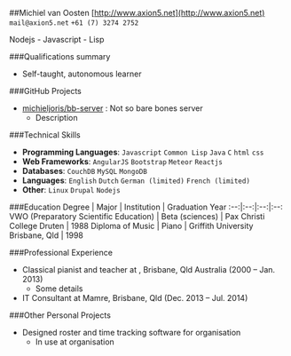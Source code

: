 ##Michiel van Oosten
[http://www.axion5.net](http://www.axion5.net) `mail@axion5.net` `+61 (7) 3274 2752`

Nodejs - Javascript - Lisp

###Qualifications summary
* Self-taught, autonomous learner

###GitHub Projects
* [michieljoris/bb-server](http://github.com/michieljoris/bb-server) : Not so bare bones server
    - Description

###Technical Skills
* **Programming Languages**: `Javascript` `Common Lisp` `Java` `C` `html` `css` 
* **Web Frameworks**: `AngularJS` `Bootstrap` `Meteor` `Reactjs` 
* **Databases**: `CouchDB` `MySQL` `MongoDB` 
* **Languages**: `English` `Dutch` `German (limited)` `French (limited)` 
* **Other**: `Linux` `Drupal` `Nodejs` 

###Education
Degree | Major | Institution | Graduation Year
:--:|:--:|:--:|:--:
VWO (Preparatory Scientific Education) | Beta (sciences) | Pax Christi College Druten | 1988
Diploma of Music | Piano | Griffith University Brisbane, Qld | 1998


###Professional Experience
* Classical pianist and teacher at , Brisbane, Qld Australia (2000 – Jan. 2013)
    - Some details
* IT Consultant at Mamre, Brisbane, Qld (Dec. 2013 – Jul. 2014)

###Other Personal Projects
* Designed roster and time tracking software for organisation
    - In use at organisation







